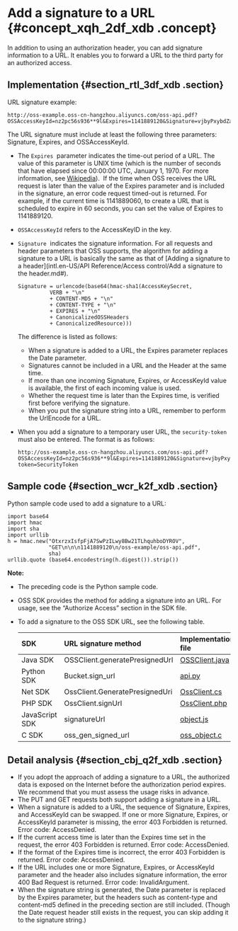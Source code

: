 # Add a signature to a URL {#concept_xqh_2df_xdb .concept}

In addition to using an authorization header, you can add signature information to a URL. It enables you to forward a URL to the third party for an authorized access.

## Implementation {#section_rtl_3df_xdb .section}

URL signature example:

```
http://oss-example.oss-cn-hangzhou.aliyuncs.com/oss-api.pdf?OSSAccessKeyId=nz2pc56s936**9l&Expires=1141889120&Signature=vjbyPxybdZaNmGa%2ByT272YEAiv4%3D
```

The URL signature must include at least the following three parameters: Signature, Expires, and OSSAccessKeyId.

-   The `Expires`  parameter indicates the time-out period of a URL. The value of this parameter is UNIX time \(which is the number of seconds that have elapsed since 00:00:00 UTC, January 1, 1970. For more information, see [Wikipedia](https://en.wikipedia.org/wiki/Unix_time)\).  If the time when OSS receives the URL request is later than the value of the Expires parameter and is included in the signature, an error code request timed-out is returned. For example, if the current time is 1141889060, to create a URL that is scheduled to expire in 60 seconds, you can set the value of Expires to 1141889120.
-   `OSSAccessKeyId` refers to the AccessKeyID in the key.
-   `Signature`  indicates the signature information. For all requests and header parameters that OSS supports, the algorithm for adding a signature to a URL is basically the same as that of [Adding a signature to a header](intl.en-US/API Reference/Access control/Add a signature to the header.md#).

    ```
    Signature = urlencode(base64(hmac-sha1(AccessKeySecret,
              VERB + "\n" 
              + CONTENT-MD5 + "\n" 
              + CONTENT-TYPE + "\n" 
              + EXPIRES + "\n" 
              + CanonicalizedOSSHeaders
              + CanonicalizedResource)))
    ```

    The difference is listed as follows:

    -   When a signature is added to a URL, the Expires parameter replaces the Date parameter.
    -   Signatures cannot be included in a URL and the Header at the same time.
    -   If more than one incoming Signature, Expires, or AccessKeyId value is available, the first of each incoming value is used.
    -   Whether the request time is later than the Expires time, is verified first before verifying the signature.
    -   When you put the signature string into a URL, remember to perform the UrlEncode for a URL.
-   When you add a signature to a temporary user URL, the `security-token` must also be entered. The format is as follows:

    ```
    http://oss-example.oss-cn-hangzhou.aliyuncs.com/oss-api.pdf?OSSAccessKeyId=nz2pc56s936**9l&Expires=1141889120&Signature=vjbyPxybdZaNmGa%2ByT272YEAiv4%3D&security-token=SecurityToken
    ```


## Sample code {#section_wcr_k2f_xdb .section}

Python sample code used to add a signature to a URL:

```
import base64
import hmac
import sha
import urllib
h = hmac.new("OtxrzxIsfpFjA7SwPzILwy8Bw21TLhquhboDYROV",
             "GET\n\n\n1141889120\n/oss-example/oss-api.pdf",
             sha)
urllib.quote (base64.encodestring(h.digest()).strip())
```

**Note:** 

-   The preceding code is the Python sample code.
-   OSS SDK provides the method for adding a signature into an URL. For usage, see the “Authorize Access” section in the SDK file.
-   To add a signature to the OSS SDK URL, see the following table.

    |SDK|URL signature method|Implementation file|
    |:--|:-------------------|:------------------|
    |Java SDK|OSSClient.generatePresignedUrl|[OSSClient.java](https://github.com/aliyun/aliyun-oss-java-sdk/blob/master/src/main/java/com/aliyun/oss/OSSClient.java?spm=a2c4g.11186623.2.6.30uUQV&file=OSSClient.java)|
    |Python SDK|Bucket.sign\_url|[api.py](https://github.com/aliyun/aliyun-oss-python-sdk/blob/master/oss2/api.py?spm=a2c4g.11186623.2.7.30uUQV&file=api.py)|
    |Net SDK|OssClient.GeneratePresignedUri|[OssClient.cs](https://github.com/aliyun/aliyun-oss-csharp-sdk/blob/master/sdk/OssClient.cs?spm=a2c4g.11186623.2.8.30uUQV&file=OssClient.cs)|
    |PHP SDK|OssClient.signUrl|[OssClient.php](https://github.com/aliyun/aliyun-oss-php-sdk/blob/master/src/OSS/OssClient.php?spm=a2c4g.11186623.2.9.30uUQV)|
    |JavaScript SDK|signatureUrl|[object.js](https://github.com/ali-sdk/ali-oss/blob/master/lib/object.js?spm=a2c4g.11186623.2.10.30uUQV&file=object.js)|
    |C SDK|oss\_gen\_signed\_url|[oss\_object.c](https://github.com/aliyun/aliyun-oss-c-sdk/blob/master/oss_c_sdk/oss_object.c?spm=a2c4g.11186623.2.11.30uUQV&file=oss_object.c)|


## Detail analysis {#section_cbj_q2f_xdb .section}

-   If you adopt the approach of adding a signature to a URL, the authorized data is exposed on the Internet before the authorization period expires. We recommend that you must assess the usage risks in advance.
-   The PUT and GET requests both support adding a signature in a URL.
-   When a signature is added to a URL, the sequence of Signature, Expires, and AccessKeyId can be swapped. If one or more Signature, Expires, or AccessKeyId parameter is missing, the error 403 Forbidden is returned. Error code: AccessDenied.
-   If the current access time is later than the Expires time set in the request, the error 403 Forbidden is returned. Error code: AccessDenied.
-   If the format of the Expires time is incorrect, the error 403 Forbidden is returned. Error code: AccessDenied.
-   If the URL includes one or more Signature, Expires, or AccessKeyId parameter and the header also includes signature information, the error 400 Bad Request is returned. Error code: InvalidArgument.
-   When the signature string is generated, the Date parameter is replaced by the Expires parameter, but the headers such as content-type and content-md5 defined in the preceding section are still included. \(Though the Date request header still exists in the request, you can skip adding it to the signature string.\)

